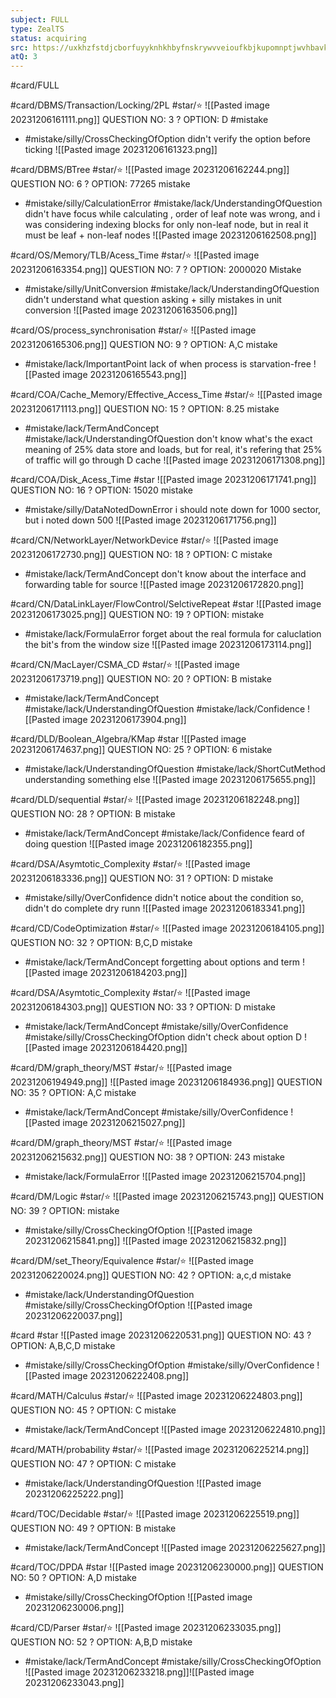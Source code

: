```yaml
---
subject: FULL
type: ZealTS
status: acquiring
src: https://uxkhzfstdjcborfuyyknhkhbyfnskrywvveioufkbjkupomnptjwvhbavkysuhi.vercel.app/solution.html?testId=63b6bc64e3434808bfe6884d&test_id=46
atQ: 3
---
```

#card/FULL 

#card/DBMS/Transaction/Locking/2PL
#star/⭐
![[Pasted image 20231206161111.png]]
QUESTION NO: 3
?
OPTION: D
#mistake 
- #mistake/silly/CrossCheckingOfOption didn't verify the option before ticking
![[Pasted image 20231206161323.png]] 


#card/DBMS/BTree
#star/⭐ 
![[Pasted image 20231206162244.png]]
QUESTION NO: 6
?
OPTION: 77265
mistake 
-  #mistake/silly/CalculationError #mistake/lack/UnderstandingOfQuestion didn't have focus while calculating , order of leaf note was wrong, and i was considering indexing blocks for only non-leaf node, but in real it must be leaf + non-leaf nodes
![[Pasted image 20231206162508.png]]


#card/OS/Memory/TLB/Acess_Time
#star/⭐
![[Pasted image 20231206163354.png]]
QUESTION NO: 7
?
OPTION: 2000020
Mistake
- #mistake/silly/UnitConversion #mistake/lack/UnderstandingOfQuestion  didn't understand what question asking + silly mistakes in unit conversion
![[Pasted image 20231206163506.png]]


#card/OS/process_synchronisation
#star/⭐ 
![[Pasted image 20231206165306.png]]
QUESTION NO: 9
?
OPTION: A,C
mistake 
- #mistake/lack/ImportantPoint lack of when process is starvation-free
![[Pasted image 20231206165543.png]]


#card/COA/Cache_Memory/Effective_Access_Time
#star/⭐ 
![[Pasted image 20231206171113.png]]
QUESTION NO: 15
?
OPTION: 8.25
mistake 
- #mistake/lack/TermAndConcept #mistake/lack/UnderstandingOfQuestion  don't know what's the exact meaning of 25% data store and loads, but for real, it's refering that 25% of traffic will go through D cache
![[Pasted image 20231206171308.png]] 

#card/COA/Disk_Acess_Time
#star
![[Pasted image 20231206171741.png]]
QUESTION NO: 16
?
OPTION: 15020
mistake 
- #mistake/silly/DataNotedDownError i should note down for 1000 sector, but i noted down 500
![[Pasted image 20231206171756.png]] 


#card/CN/NetworkLayer/NetworkDevice
#star/⭐ 
![[Pasted image 20231206172730.png]]
QUESTION NO: 18
?
OPTION: C
mistake 
- #mistake/lack/TermAndConcept don't know about the interface and forwarding table for source 
![[Pasted image 20231206172820.png]] 


#card/CN/DataLinkLayer/FlowControl/SelctiveRepeat
#star
![[Pasted image 20231206173025.png]]
QUESTION NO: 19
?
OPTION: 
mistake 
- #mistake/lack/FormulaError forget about the real formula for caluclation the bit's from the window size
![[Pasted image 20231206173114.png]] 

#card/CN/MacLayer/CSMA_CD
#star/⭐ 
![[Pasted image 20231206173719.png]]
QUESTION NO: 20
?
OPTION: B
mistake 
- #mistake/lack/TermAndConcept #mistake/lack/UnderstandingOfQuestion #mistake/lack/Confidence 
![[Pasted image 20231206173904.png]] 

#card/DLD/Boolean_Algebra/KMap
#star
![[Pasted image 20231206174637.png]]
QUESTION NO: 25
?
OPTION: 6
mistake 
- #mistake/lack/UnderstandingOfQuestion #mistake/lack/ShortCutMethod understanding something else
![[Pasted image 20231206175655.png]] 


#card/DLD/sequential 
#star/⭐ 
![[Pasted image 20231206182248.png]]
QUESTION NO: 28
?
OPTION: B
mistake 
- #mistake/lack/TermAndConcept #mistake/lack/Confidence feard of doing question
![[Pasted image 20231206182355.png]] 

#card/DSA/Asymtotic_Complexity 
#star/⭐ 
![[Pasted image 20231206183336.png]]
QUESTION NO: 31
?
OPTION: D
mistake 
- #mistake/silly/OverConfidence didn't notice about the condition so, didn't do complete dry runn
![[Pasted image 20231206183341.png]] 

#card/CD/CodeOptimization
#star/⭐ 
![[Pasted image 20231206184105.png]]
QUESTION NO: 32
?
OPTION: B,C,D
mistake 
- #mistake/lack/TermAndConcept forgetting about options and term
![[Pasted image 20231206184203.png]]

#card/DSA/Asymtotic_Complexity 
#star/⭐ 
![[Pasted image 20231206184303.png]]
QUESTION NO: 33
?
OPTION: D
mistake 
- #mistake/lack/TermAndConcept #mistake/silly/OverConfidence #mistake/silly/CrossCheckingOfOption  didn't check about option D
![[Pasted image 20231206184420.png]] 

#card/DM/graph_theory/MST
#star/⭐ ![[Pasted image 20231206194949.png]]
![[Pasted image 20231206184936.png]]
QUESTION NO: 35
?
OPTION: A,C
mistake 
- #mistake/lack/TermAndConcept #mistake/silly/OverConfidence 
![[Pasted image 20231206215027.png]] 


#card/DM/graph_theory/MST 
#star/⭐ 
![[Pasted image 20231206215632.png]]
QUESTION NO: 38
?
OPTION: 243
mistake 
- #mistake/lack/FormulaError 
![[Pasted image 20231206215704.png]] 


#card/DM/Logic
#star/⭐ 
![[Pasted image 20231206215743.png]]
QUESTION NO: 39
?
OPTION: 
mistake 
- #mistake/silly/CrossCheckingOfOption 
![[Pasted image 20231206215841.png]]
![[Pasted image 20231206215832.png]] 

#card/DM/set_Theory/Equivalence
#star/⭐ 
![[Pasted image 20231206220024.png]]
QUESTION NO: 42
?
OPTION: a,c,d
mistake 
- #mistake/lack/UnderstandingOfQuestion #mistake/silly/CrossCheckingOfOption 
![[Pasted image 20231206220037.png]] 


#card
#star
![[Pasted image 20231206220531.png]]
QUESTION NO: 43
?
OPTION: A,B,C,D
mistake 
- #mistake/silly/CrossCheckingOfOption #mistake/silly/OverConfidence 
![[Pasted image 20231206222408.png]] 

#card/MATH/Calculus
#star/⭐ 
![[Pasted image 20231206224803.png]]
QUESTION NO: 45
?
OPTION: C
mistake 
- #mistake/lack/TermAndConcept 
![[Pasted image 20231206224810.png]] 

#card/MATH/probability 
#star/⭐ 
![[Pasted image 20231206225214.png]]
QUESTION NO: 47
?
OPTION: C
mistake 
- #mistake/lack/UnderstandingOfQuestion 
![[Pasted image 20231206225222.png]] 

#card/TOC/Decidable
#star/⭐ 
![[Pasted image 20231206225519.png]]
QUESTION NO: 49
?
OPTION: B
mistake 
- #mistake/lack/TermAndConcept 
![[Pasted image 20231206225627.png]] 

#card/TOC/DPDA
#star
![[Pasted image 20231206230000.png]]
QUESTION NO: 50
?
OPTION: A,D
mistake 
- #mistake/silly/CrossCheckingOfOption 
![[Pasted image 20231206230006.png]] 

#card/CD/Parser 
#star/⭐ 
![[Pasted image 20231206233035.png]]
QUESTION NO: 52
?
OPTION: A,B,D
mistake 
- #mistake/lack/TermAndConcept #mistake/silly/CrossCheckingOfOption 
![[Pasted image 20231206233218.png]]![[Pasted image 20231206233043.png]] 

